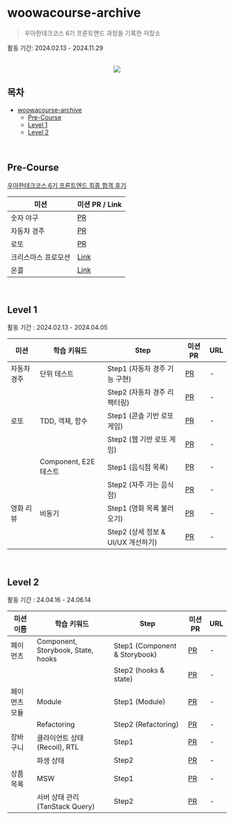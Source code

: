 # woowacourse-archive

> 우아한테크코스 6기 프론트엔드 과정을 기록한 저장소

활동 기간: 2024.02.13 - 2024.11.29

<br />

<div align="center">
  <img src="https://github.com/Yoonkyoungme/woowacourse-archive/assets/100656920/02511b5a-ae2e-45cb-a9e3-e0c880945e96" />
</div>

## 목차

- [woowacourse-archive](#woowacourse-archive)
  - [Pre-Course](#pre-course)
  - [Level 1](#level-1)
  - [Level 2](#level-2)

<br />

## Pre-Course

[우아한테크코스 6기 프론트엔드 최종 합격 후기](https://yoonkyoungme.github.io/04-woowacourse-precourse-retrospect/)

| 미션                | 미션 PR / Link                                                              |
| ------------------- | --------------------------------------------------------------------------- |
| 숫자 야구           | [PR](https://github.com/Yoonkyoungme?tab=repositories)                      |
| 자동차 경주         | [PR](https://github.com/Yoonkyoungme/javascript-racingcar-6)                |
| 로또                | [PR](https://github.com/Yoonkyoungme/javascript-lotto-6)                    |
| 크리스마스 프로모션 | [Link](https://github.com/Yoonkyoungme/javascript-christmas-6-Yoonkyoungme) |
| 온콜                | [Link](https://github.com/Yoonkyoungme/javascript-oncall-6-Yoonkyoungme)    |

<br />

## Level 1

활동 기간 : 2024.02.13 - 2024.04.05

| 미션        | 학습 키워드           | Step                               | 미션 PR                                                               | URL |
| ----------- | --------------------- | ---------------------------------- | --------------------------------------------------------------------- | --- |
| 자동차 경주 | 단위 테스트           | Step1 (자동차 경주 기능 구현)      | [PR](https://github.com/woowacourse/javascript-racingcar/pull/270)    | -   |
|             |                       | Step2 (자동차 경주 리팩터링)       | [PR](https://github.com/woowacourse/javascript-racingcar/pull/311)    | -   |
| 로또        | TDD, 객체, 함수       | Step1 (콘솔 기반 로또 게임)        | [PR](https://github.com/woowacourse/javascript-lotto/pull/266)        | -   |
|             |                       | Step2 (웹 기반 로또 게임)          | [PR](https://github.com/woowacourse/javascript-lotto/pull/315)        | -   |
|             | Component, E2E 테스트 | Step1 (음식점 목록)                | [PR](https://github.com/woowacourse/javascript-lunch/pull/120)        | -   |
|             |                       | Step2 (자주 가는 음식점)           | [PR](https://github.com/woowacourse/javascript-lunch/pull/170)        | -   |
| 영화 리뷰   | 비동기                | Step1 (영화 목록 불러오기)         | [PR](https://github.com/woowacourse/javascript-movie-review/pull/126) | -   |
|             |                       | Step2 (상세 정보 & UI/UX 개선하기) | [PR](https://github.com/woowacourse/javascript-movie-review/pull/165) | -   |

<br />

## Level 2

활동 기간 : 24.04.16 - 24.06.14

| 미션 이름     | 학습 키워드                        | Step                          | 미션 PR                                                              | URL |
| ------------- | ---------------------------------- | ----------------------------- | -------------------------------------------------------------------- | --- |
| 페이먼츠      | Component, Storybook, State, hooks | Step1 (Component & Storybook) | [PR](https://github.com/woowacourse/react-payments/pull/339)         | -   |
|               |                                    | Step2 (hooks & state)         | [PR](https://github.com/woowacourse/react-payments/pull/400)         | -   |
| 페이먼츠 모듈 | Module                             | Step1 (Module)                | [PR](https://github.com/woowacourse/react-modules/pull/25)           | -   |
|               | Refactoring                        | Step2 (Refactoring)           | [PR](https://github.com/woowacourse/react-modules/pull/63)           | -   |
| 장바구니      | 클라이언트 상태(Recoil), RTL       | Step1                         | [PR](https://github.com/woowacourse/react-shopping-cart/pull/253)    | -   |
|               | 파생 상태                          | Step2                         | [PR](https://github.com/woowacourse/react-shopping-cart/pull/313)    | -   |
| 상품 목록     | MSW                                | Step1                         | [PR](https://github.com/woowacourse/react-shopping-products/pull/33) | -   |
|               | 서버 상태 관리 (TanStack Query)    | Step2                         | [PR](https://github.com/woowacourse/react-shopping-products/pull/70) | -   |
